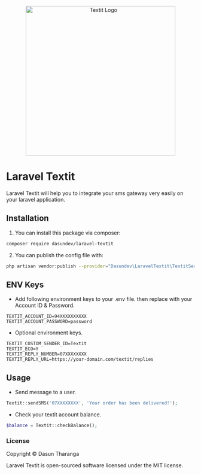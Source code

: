 <p align="center">
  <img src="https://user-images.githubusercontent.com/54996800/144489365-187dc640-26e5-4d12-9b2b-d19d73f28818.png" alt="Textit Logo" width="400px">
</center>

# Laravel Textit

Laravel Textit will help you to integrate your sms 
gateway very easily on your laravel application.

## Installation

1. You can install this package via composer:
```bash
composer require dasundev/laravel-textit
```
2. You can publish the config file with:
```bash
php artisan vendor:publish --provider="Dasundev\LaravelTextit\TextitServiceProvider" --tag="config"
```
## ENV Keys

* Add following environment keys to your .env file. then replace with your Account ID & Password. 

```dotenv
TEXTIT_ACCOUNT_ID=94XXXXXXXXXX
TEXTIT_ACCOUNT_PASSWORD=password
```
* Optional environment keys. 

```dotenv
TEXTIT_CUSTOM_SENDER_ID=Textit
TEXTIT_ECO=Y
TEXTIT_REPLY_NUMBER=07XXXXXXXX
TEXTIT_REPLY_URL=https://your-domain.com/textit/replies
```

## Usage

* Send message to a user.
```php
Textit::sendSMS('07XXXXXXXX', 'Your order has been delivered!');
```
* Check your textit account balance.
```php
$balance = Textit::checkBalance();
```
### License

Copyright © Dasun Tharanga

Laravel Textit is open-sourced software licensed under the MIT license.

